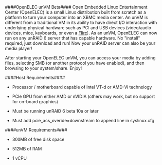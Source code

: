####OpenELEC unVM Beta####
Open Embedded Linux Entertainment Center (OpenELEC) is a small Linux distribution built from scratch as a platform to turn your computer into an XBMC media center.  An unVM is different from a traditional VM in its ability to have direct I/O interaction with underlying physical hardware such as PCI and USB devices (video/audio devices, mice, keyboards, or even a [Flirc](http://flirc.tv "Flirc")).  As an unVM, OpenELEC can now run on any unRAID 6 server that has capable hardware.  No "install" required, just download and run!  Now your unRAID server can also be your media player!

After starting your OpenELEC unVM, you can access your media by adding files, selecting SMB (or another protocol you have enabled), and then browsing to your system/share.  Enjoy!

####Host Requirements####
 - Processor / motherboard capable of Intel VT-d or AMD-Vi technology

 - PCIe GPU from either AMD or nVIDIA (others may work, but no support for on-board graphics)

 - Must be running unRAID 6 beta 10a or later

 - Must add pcie_acs_overide=downstream to append line in syslinux.cfg

####unVM Requirements####
 - 300MB of free disk space

 - 512MB of RAM

 - 1 vCPU
